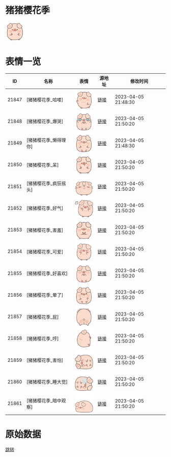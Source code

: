 # 猪猪樱花季

<img src="./cover.png" height="60" alt="cover" />

# 表情一览

|ID|名称|表情|源地址|修改时间|
|----|----|----|----|----|
|21847|[猪猪樱花季_哈喽]|<img src="./pic/021847_%5B猪猪樱花季_哈喽%5D.png" height="60" alt="哈喽"/>|[链接](https://i0.hdslb.com/bfs/garb/d0c9f42870cb17fcb884f69806bb58ea7e386ca8.png)|2023-04-05 21:48:30|
|21848|[猪猪樱花季_爆哭]|<img src="./pic/021848_%5B猪猪樱花季_爆哭%5D.png" height="60" alt="爆哭"/>|[链接](https://i0.hdslb.com/bfs/garb/2c38cda6e6965343cf0754e024eb7acc56710afd.png)|2023-04-05 21:50:20|
|21849|[猪猪樱花季_懒得理你]|<img src="./pic/021849_%5B猪猪樱花季_懒得理你%5D.png" height="60" alt="懒得理你"/>|[链接](https://i0.hdslb.com/bfs/garb/66757d94021c2f7465df61d063b1eb9620d12b05.png)|2023-04-05 21:48:30|
|21850|[猪猪樱花季_呆]|<img src="./pic/021850_%5B猪猪樱花季_呆%5D.png" height="60" alt="呆"/>|[链接](https://i0.hdslb.com/bfs/garb/3962d21692e5a3da1dd6f2346416087e6135c208.png)|2023-04-05 21:50:20|
|21851|[猪猪樱花季_疯狂摇头]|<img src="./pic/021851_%5B猪猪樱花季_疯狂摇头%5D.png" height="60" alt="疯狂摇头"/>|[链接](https://i0.hdslb.com/bfs/garb/ae23d202f3136fc2c21f6258bb4a69675d8339af.png)|2023-04-05 21:50:20|
|21852|[猪猪樱花季_好气]|<img src="./pic/021852_%5B猪猪樱花季_好气%5D.png" height="60" alt="好气"/>|[链接](https://i0.hdslb.com/bfs/garb/ab5716ede53e233d1576c1c0900f5d9083de70be.png)|2023-04-05 21:50:20|
|21853|[猪猪樱花季_害羞]|<img src="./pic/021853_%5B猪猪樱花季_害羞%5D.png" height="60" alt="害羞"/>|[链接](https://i0.hdslb.com/bfs/garb/ffd591d4fa9d2a292a0d4b0cace00cccf6ef8b5b.png)|2023-04-05 21:50:20|
|21854|[猪猪樱花季_可爱]|<img src="./pic/021854_%5B猪猪樱花季_可爱%5D.png" height="60" alt="可爱"/>|[链接](https://i0.hdslb.com/bfs/garb/8805cad9604bafcbf35a19e4cc0a5b1b64af500d.png)|2023-04-05 21:50:20|
|21855|[猪猪樱花季_好喜欢]|<img src="./pic/021855_%5B猪猪樱花季_好喜欢%5D.png" height="60" alt="好喜欢"/>|[链接](https://i0.hdslb.com/bfs/garb/27d5cca9a966a1be4aa351987c5f25e92c4f2dda.png)|2023-04-05 21:50:20|
|21856|[猪猪樱花季_晕了]|<img src="./pic/021856_%5B猪猪樱花季_晕了%5D.png" height="60" alt="晕了"/>|[链接](https://i0.hdslb.com/bfs/garb/0d9f9d109eefcced369f9ad3787bbd5878a8c74b.png)|2023-04-05 21:50:20|
|21857|[猪猪樱花季_屁]|<img src="./pic/021857_%5B猪猪樱花季_屁%5D.png" height="60" alt="屁"/>|[链接](https://i0.hdslb.com/bfs/garb/3cf23f39fc2268afeb90a228d7cdd08a6b8e8fc1.png)|2023-04-05 21:50:20|
|21858|[猪猪樱花季_哼]|<img src="./pic/021858_%5B猪猪樱花季_哼%5D.png" height="60" alt="哼"/>|[链接](https://i0.hdslb.com/bfs/garb/a26835168a74cb936fc10a9cadf0ae66d0be5f36.png)|2023-04-05 21:50:20|
|21859|[猪猪樱花季_害怕]|<img src="./pic/021859_%5B猪猪樱花季_害怕%5D.png" height="60" alt="害怕"/>|[链接](https://i0.hdslb.com/bfs/garb/51f03e886529fa020034f9be1cdf01158aba9aa0.png)|2023-04-05 21:50:20|
|21860|[猪猪樱花季_睡大觉]|<img src="./pic/021860_%5B猪猪樱花季_睡大觉%5D.png" height="60" alt="睡大觉"/>|[链接](https://i0.hdslb.com/bfs/garb/64a239dc7926c4658adbcb6aa75c61d94262667e.png)|2023-04-05 21:50:20|
|21861|[猪猪樱花季_暗中观察]|<img src="./pic/021861_%5B猪猪樱花季_暗中观察%5D.png" height="60" alt="暗中观察"/>|[链接](https://i0.hdslb.com/bfs/garb/5303b0f4920d0f2df56134895a6027b32d44cf83.png)|2023-04-05 21:50:20|

# 原始数据

[跳转](./raw.json)

